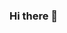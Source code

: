 ### Hi there 👋

<!--
My name is Oudom and I'm a computer science student from Cambodia. Here's some information about me!

Interests:

Web development
AI
Data Science
